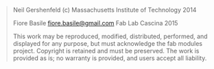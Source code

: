 > Neil Gershenfeld
> (c) Massachusetts Institute of Technology 2014
>
> Fiore Basile <fiore.basile@gmail.com>
> Fab Lab Cascina 2015
>
> This work may be reproduced, modified, distributed,
> performed, and displayed for any purpose, but must
> acknowledge the fab modules project. Copyright is
> retained and must be preserved. The work is provided
> as is; no warranty is provided, and users accept all 
> liability.
